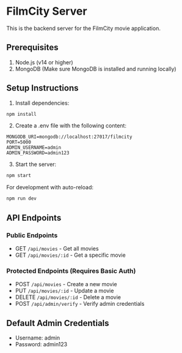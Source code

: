 # FilmCity Server

This is the backend server for the FilmCity movie application.

## Prerequisites

1. Node.js (v14 or higher)
2. MongoDB (Make sure MongoDB is installed and running locally)

## Setup Instructions

1. Install dependencies:
```bash
npm install
```

2. Create a .env file with the following content:
```
MONGODB_URI=mongodb://localhost:27017/filmcity
PORT=5000
ADMIN_USERNAME=admin
ADMIN_PASSWORD=admin123
```

3. Start the server:
```bash
npm start
```

For development with auto-reload:
```bash
npm run dev
```

## API Endpoints

### Public Endpoints
- GET `/api/movies` - Get all movies
- GET `/api/movies/:id` - Get a specific movie

### Protected Endpoints (Requires Basic Auth)
- POST `/api/movies` - Create a new movie
- PUT `/api/movies/:id` - Update a movie
- DELETE `/api/movies/:id` - Delete a movie
- POST `/api/admin/verify` - Verify admin credentials

## Default Admin Credentials
- Username: admin
- Password: admin123
